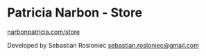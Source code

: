# Patricia Narbon - Store

[narbonpatricia.com/store](https://www.narbonpatricia.com/store)

Developed by Sebastian Rosloniec
[sebastian.rosloniec@gmail.com](mailto:sebastian.rosloniec@gmail.com)
